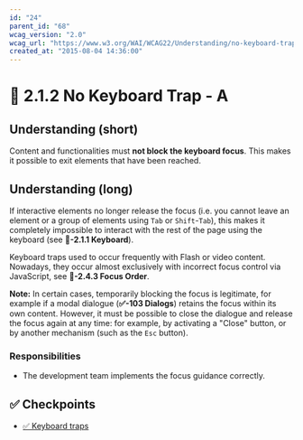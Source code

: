 ```yaml
---
id: "24"
parent_id: "68"
wcag_version: "2.0"
wcag_url: "https://www.w3.org/WAI/WCAG22/Understanding/no-keyboard-trap.html"
created_at: "2015-08-04 14:36:00"
---
```


# 📜 2.1.2 No Keyboard Trap - A

## Understanding (short)

Content and functionalities must **not block the keyboard focus**. This makes it possible to exit elements that have been reached.

## Understanding (long)

If interactive elements no longer release the focus (i.e. you cannot leave an element or a group of elements using `Tab` or `Shift`-`Tab`), this makes it completely impossible to interact with the rest of the page using the keyboard (see **📜-2.1.1 Keyboard**).

Keyboard traps used to occur frequently with Flash or video content. Nowadays, they occur almost exclusively with incorrect focus control via JavaScript, see **📜-2.4.3 Focus Order**.

**Note:** In certain cases, temporarily blocking the focus is legitimate, for example if a modal dialogue (**✅-103 Dialogs**) retains the focus within its own content. However, it must be possible to close the dialogue and release the focus again at any time: for example, by activating a "Close" button, or by another mechanism (such as the `Esc` button).

### Responsibilities

- The development team implements the focus guidance correctly.

## ✅ Checkpoints

- [✅ Keyboard traps](keyboard-traps)